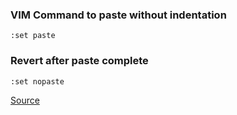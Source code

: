 ### VIM Command to paste without indentation
`:set paste`

### Revert after paste complete
`:set nopaste`

[Source](https://stackoverflow.com/questions/2514445/turning-off-auto-indent-when-pasting-text-into-vim)
